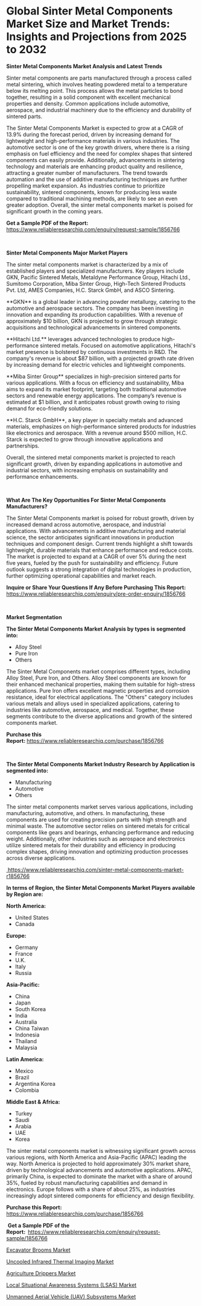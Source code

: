 <p><h1>Global Sinter Metal Components Market Size and Market Trends: Insights and Projections from 2025 to 2032</h1></p><p><strong>Sinter Metal Components Market Analysis and Latest Trends</strong></p>
<p><p>Sinter metal components are parts manufactured through a process called metal sintering, which involves heating powdered metal to a temperature below its melting point. This process allows the metal particles to bond together, resulting in a solid component with excellent mechanical properties and density. Common applications include automotive, aerospace, and industrial machinery due to the efficiency and durability of sintered parts.</p><p>The Sinter Metal Components Market is expected to grow at a CAGR of 13.9% during the forecast period, driven by increasing demand for lightweight and high-performance materials in various industries. The automotive sector is one of the key growth drivers, where there is a rising emphasis on fuel efficiency and the need for complex shapes that sintered components can easily provide. Additionally, advancements in sintering technology and materials are enhancing product quality and resilience, attracting a greater number of manufacturers. The trend towards automation and the use of additive manufacturing techniques are further propelling market expansion. As industries continue to prioritize sustainability, sintered components, known for producing less waste compared to traditional machining methods, are likely to see an even greater adoption. Overall, the sinter metal components market is poised for significant growth in the coming years.</p></p>
<p><strong>Get a Sample PDF of the Report:&nbsp;</strong> <a href="https://www.reliableresearchiq.com/enquiry/request-sample/1856766?utm_campaign=1141&utm_medium=2&utm_source=Github&utm_content=ia&utm_term=08012025&utm_id=sinter-metal-components">https://www.reliableresearchiq.com/enquiry/request-sample/1856766</a></p>
<p>&nbsp;</p>
<p><strong>Sinter Metal Components Major Market Players</strong></p>
<p><p>The sinter metal components market is characterized by a mix of established players and specialized manufacturers. Key players include GKN, Pacific Sintered Metals, Metaldyne Performance Group, Hitachi Ltd., Sumitomo Corporation, Miba Sinter Group, High-Tech Sintered Products Pvt. Ltd, AMES Companies, H.C. Starck GmbH, and ASCO Sintering.</p><p>**GKN** is a global leader in advancing powder metallurgy, catering to the automotive and aerospace sectors. The company has been investing in innovation and expanding its production capabilities. With a revenue of approximately $10 billion, GKN is projected to grow through strategic acquisitions and technological advancements in sintered components.</p><p>**Hitachi Ltd.** leverages advanced technologies to produce high-performance sintered metals. Focused on automotive applications, Hitachi's market presence is bolstered by continuous investments in R&D. The company's revenue is about $87 billion, with a projected growth rate driven by increasing demand for electric vehicles and lightweight components.</p><p>**Miba Sinter Group** specializes in high-precision sintered parts for various applications. With a focus on efficiency and sustainability, Miba aims to expand its market footprint, targeting both traditional automotive sectors and renewable energy applications. The company’s revenue is estimated at $1 billion, and it anticipates robust growth owing to rising demand for eco-friendly solutions.</p><p>**H.C. Starck GmbH**, a key player in specialty metals and advanced materials, emphasizes on high-performance sintered products for industries like electronics and aerospace. With a revenue around $500 million, H.C. Starck is expected to grow through innovative applications and partnerships.</p><p>Overall, the sintered metal components market is projected to reach significant growth, driven by expanding applications in automotive and industrial sectors, with increasing emphasis on sustainability and performance enhancements.</p></p>
<p>&nbsp;</p>
<p><strong>What Are The Key Opportunities For Sinter Metal Components Manufacturers?</strong></p>
<p><p>The Sinter Metal Components market is poised for robust growth, driven by increased demand across automotive, aerospace, and industrial applications. With advancements in additive manufacturing and material science, the sector anticipates significant innovations in production techniques and component design. Current trends highlight a shift towards lightweight, durable materials that enhance performance and reduce costs. The market is projected to expand at a CAGR of over 5% during the next five years, fueled by the push for sustainability and efficiency. Future outlook suggests a strong integration of digital technologies in production, further optimizing operational capabilities and market reach.</p></p>
<p><strong>Inquire or Share Your Questions If Any Before Purchasing This Report:</strong> <a href="https://www.reliableresearchiq.com/enquiry/pre-order-enquiry/1856766?utm_campaign=1141&utm_medium=2&utm_source=Github&utm_content=ia&utm_term=08012025&utm_id=sinter-metal-components">https://www.reliableresearchiq.com/enquiry/pre-order-enquiry/1856766</a></p>
<p>&nbsp;</p>
<p><strong>Market Segmentation</strong></p>
<p><strong>The Sinter Metal Components Market Analysis by types is segmented into:</strong></p>
<p><ul><li>Alloy Steel</li><li>Pure Iron</li><li>Others</li></ul></p>
<p><p>The Sinter Metal Components market comprises different types, including Alloy Steel, Pure Iron, and Others. Alloy Steel components are known for their enhanced mechanical properties, making them suitable for high-stress applications. Pure Iron offers excellent magnetic properties and corrosion resistance, ideal for electrical applications. The "Others" category includes various metals and alloys used in specialized applications, catering to industries like automotive, aerospace, and medical. Together, these segments contribute to the diverse applications and growth of the sintered components market.</p></p>
<p><strong>Purchase this Report:&nbsp;</strong><a href="https://www.reliableresearchiq.com/purchase/1856766?utm_campaign=1141&utm_medium=2&utm_source=Github&utm_content=ia&utm_term=08012025&utm_id=sinter-metal-components">https://www.reliableresearchiq.com/purchase/1856766</a></p>
<p>&nbsp;</p>
<p><strong>The Sinter Metal Components Market Industry Research by Application is segmented into:</strong></p>
<p><ul><li>Manufacturing</li><li>Automotive</li><li>Others</li></ul></p>
<p><p>The sinter metal components market serves various applications, including manufacturing, automotive, and others. In manufacturing, these components are used for creating precision parts with high strength and minimal waste. The automotive sector relies on sintered metals for critical components like gears and bearings, enhancing performance and reducing weight. Additionally, other industries such as aerospace and electronics utilize sintered metals for their durability and efficiency in producing complex shapes, driving innovation and optimizing production processes across diverse applications.</p></p>
<p><a href="https://www.reliableresearchiq.com/sinter-metal-components-market-r1856766?utm_campaign=1141&utm_medium=2&utm_source=Github&utm_content=ia&utm_term=08012025&utm_id=sinter-metal-components">&nbsp;https://www.reliableresearchiq.com/sinter-metal-components-market-r1856766</a></p>
<p><strong>In terms of Region, the Sinter Metal Components Market Players available by Region are:</strong></p>
<p>
    <p> <strong> North America: </strong>
        <ul>
            <li>United States</li>
            <li>Canada</li>
        </ul>
        </p> 
    <p> <strong> Europe: </strong>
        <ul>
            <li>Germany</li>
            <li>France</li>
            <li>U.K.</li>
            <li>Italy</li>
            <li>Russia</li>
        </ul>
        </p> 
    <p> <strong> Asia-Pacific: </strong>
        <ul>
            <li>China</li>
            <li>Japan</li>
            <li>South Korea</li>
            <li>India</li>
            <li>Australia</li>
            <li>China Taiwan</li>
            <li>Indonesia</li>
            <li>Thailand</li>
            <li>Malaysia</li>
        </ul>
        </p> 
    <p> <strong> Latin America: </strong>
        <ul>
            <li>Mexico</li>
            <li>Brazil</li>
            <li>Argentina Korea</li>
            <li>Colombia</li>
        </ul>
        </p> 
    <p> <strong> Middle East & Africa: </strong>
        <ul>
            <li>Turkey</li>
            <li>Saudi</li>
            <li>Arabia</li>
            <li>UAE</li>
            <li>Korea</li>
        </ul>
    </p>
    </p>
<p><p>The sinter metal components market is witnessing significant growth across various regions, with North America and Asia-Pacific (APAC) leading the way. North America is projected to hold approximately 30% market share, driven by technological advancements and automotive applications. APAC, primarily China, is expected to dominate the market with a share of around 35%, fueled by robust manufacturing capabilities and demand in electronics. Europe follows with a share of about 25%, as industries increasingly adopt sintered components for efficiency and design flexibility.</p></p>
<p><strong>Purchase this Report: </strong><a href="https://www.reliableresearchiq.com/purchase/1856766?utm_campaign=1141&utm_medium=2&utm_source=Github&utm_content=ia&utm_term=08012025&utm_id=sinter-metal-components">https://www.reliableresearchiq.com/purchase/1856766</a></p>
<p>&nbsp;<strong>Get a Sample PDF of the Report:&nbsp;&nbsp;</strong><a href="https://www.reliableresearchiq.com/enquiry/request-sample/1856766?utm_campaign=1141&utm_medium=2&utm_source=Github&utm_content=ia&utm_term=08012025&utm_id=sinter-metal-components">https://www.reliableresearchiq.com/enquiry/request-sample/1856766</a></p>
<p><strong></strong></p>
<p><p><a href="https://www.linkedin.com/pulse/global-excavator-brooms-market-analysis-onmarkets-size-growth-yocec?utm_campaign=1141&utm_medium=2&utm_source=Github&utm_content=ia&utm_term=08012025&utm_id=sinter-metal-components">Excavator Brooms Market</a></p><p><a href="https://github.com/bogganbillie6969/Market-Research-Report-List-1/blob/main/uncooled-infrared-thermal-imaging-market.md?utm_campaign=1141&utm_medium=2&utm_source=Github&utm_content=ia&utm_term=08012025&utm_id=sinter-metal-components">Uncooled Infrared Thermal Imaging Market</a></p><p><a href="https://www.linkedin.com/pulse/assessing-impact-recent-trends-agriculture-drippers-market-rhl9e?utm_campaign=1141&utm_medium=2&utm_source=Github&utm_content=ia&utm_term=08012025&utm_id=sinter-metal-components">Agriculture Drippers Market</a></p><p><a href="https://github.com/juniordelafrance/Market-Research-Report-List-5/blob/main/local-situational-awareness-systems-lsas-market.md?utm_campaign=1141&utm_medium=2&utm_source=Github&utm_content=ia&utm_term=08012025&utm_id=sinter-metal-components">Local Situational Awareness Systems (LSAS) Market</a></p><p><a href="https://www.linkedin.com/pulse/insights-global-unmanned-aerial-vehicle-uav-subsystems-market-pj6dc?utm_campaign=1141&utm_medium=2&utm_source=Github&utm_content=ia&utm_term=08012025&utm_id=sinter-metal-components">Unmanned Aerial Vehicle (UAV) Subsystems Market</a></p></p>
